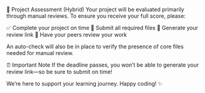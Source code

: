 📝 Project Assessment (Hybrid)
Your project will be evaluated primarily through manual reviews. To ensure you receive your full score, please:

✅ Complete your project on time
📄 Submit all required files
🔗 Generate your review link
👥 Have your peers review your work

An auto-check will also be in place to verify the presence of core files needed for manual review.

⏰ Important Note
If the deadline passes, you won’t be able to generate your review link—so be sure to submit on time!

We’re here to support your learning journey. Happy coding! ✨